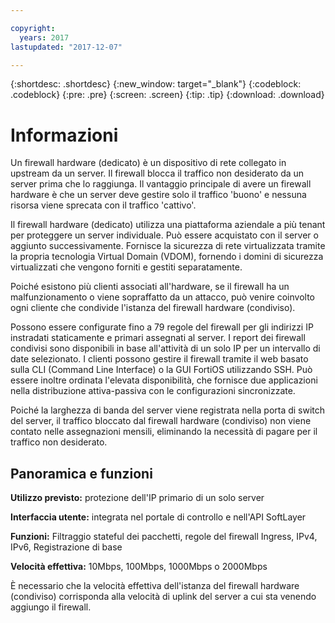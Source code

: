 ```yaml
---

copyright:
  years: 2017
lastupdated: "2017-12-07"

---
```


{:shortdesc: .shortdesc}
{:new_window: target="_blank"}
{:codeblock: .codeblock}
{:pre: .pre}
{:screen: .screen}
{:tip: .tip}
{:download: .download}

# Informazioni

Un firewall hardware (dedicato) è un dispositivo di rete collegato in upstream da un server. Il firewall blocca il traffico non desiderato da un server prima che lo raggiunga. Il vantaggio principale di avere un firewall hardware è che un server deve gestire solo il traffico 'buono' e nessuna risorsa viene sprecata con il traffico 'cattivo'. 

Il firewall hardware (dedicato) utilizza una piattaforma aziendale a più tenant per proteggere un server individuale. Può essere acquistato con il server o aggiunto successivamente. Fornisce la sicurezza di rete virtualizzata tramite la propria tecnologia Virtual Domain (VDOM), fornendo i domini di sicurezza virtualizzati che vengono forniti e gestiti separatamente.  

Poiché esistono più clienti associati all'hardware, se il firewall ha un malfunzionamento o viene sopraffatto da un attacco, può venire coinvolto ogni cliente che condivide l'istanza del firewall hardware (condiviso). 

Possono essere configurate fino a 79 regole del firewall per gli indirizzi IP instradati staticamente e primari assegnati al server. I report dei firewall condivisi sono disponibili in base all'attività di un solo IP per un intervallo di date selezionato.
I clienti possono gestire il firewall tramite il web basato sulla CLI (Command Line Interface) o la GUI FortiOS utilizzando SSH. Può essere inoltre ordinata l'elevata disponibilità, che fornisce due applicazioni nella distribuzione attiva-passiva con le configurazioni sincronizzate.

Poiché la larghezza di banda del server viene registrata nella porta di switch del server, il traffico bloccato dal firewall hardware (condiviso) non viene contato nelle assegnazioni mensili, eliminando la necessità di pagare per il traffico non desiderato.

## Panoramica e funzioni 

**Utilizzo previsto:** protezione dell'IP primario di un solo server

**Interfaccia utente:** integrata nel portale di controllo e nell'API SoftLayer

**Funzioni:** Filtraggio stateful dei pacchetti, regole del firewall Ingress, IPv4, IPv6, Registrazione di base 

**Velocità effettiva:** 10Mbps, 100Mbps, 1000Mbps o 2000Mbps 

È necessario che la velocità effettiva dell'istanza del firewall hardware (condiviso) corrisponda alla velocità di uplink del server a cui sta venendo aggiungo il firewall.
